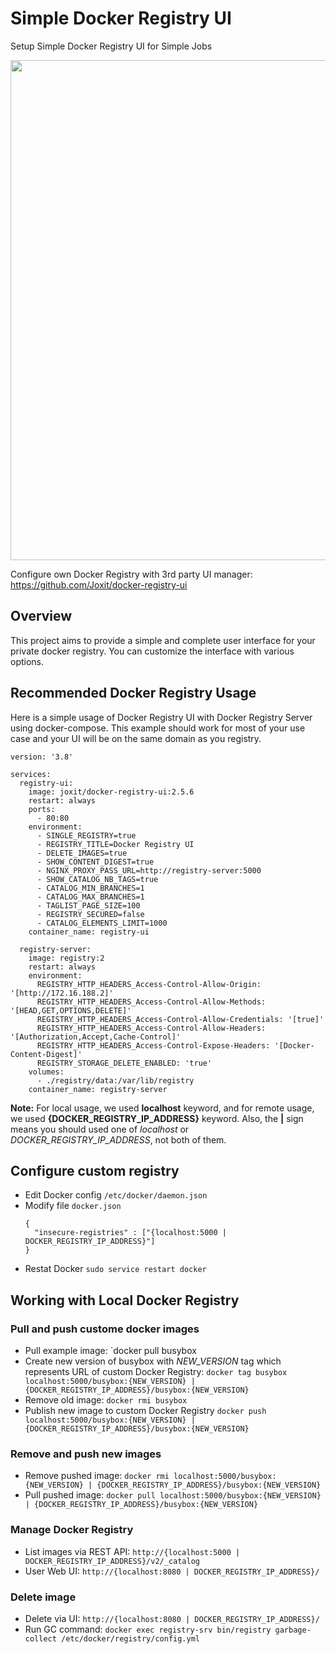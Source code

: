 # Simple Docker Registry UI
Setup Simple Docker Registry UI for Simple Jobs

<p align="center">
  <img src="https://camo.githubusercontent.com/785c9401ae7cc0996bdc1eb3e84ec707e895c8b8d12822d5fe120293bdba69ab/68747470733a2f2f7261772e6769746875622e636f6d2f4a6f7869742f646f636b65722d72656769737472792d75692f6d61696e2f646f636b65722d72656769737472792d75692e676966" width="800"/>
</p>

Configure own Docker Registry with 3rd party UI manager: https://github.com/Joxit/docker-registry-ui


## Overview
This project aims to provide a simple and complete user interface for your private docker registry. You can customize the interface with various options.


## Recommended Docker Registry Usage
Here is a simple usage of Docker Registry UI with Docker Registry Server using docker-compose. This example should work for most of your use case and your UI will be on the same domain as you registry.
```
version: '3.8'

services:
  registry-ui:
    image: joxit/docker-registry-ui:2.5.6
    restart: always
    ports:
      - 80:80
    environment:
      - SINGLE_REGISTRY=true
      - REGISTRY_TITLE=Docker Registry UI
      - DELETE_IMAGES=true
      - SHOW_CONTENT_DIGEST=true
      - NGINX_PROXY_PASS_URL=http://registry-server:5000
      - SHOW_CATALOG_NB_TAGS=true
      - CATALOG_MIN_BRANCHES=1
      - CATALOG_MAX_BRANCHES=1
      - TAGLIST_PAGE_SIZE=100
      - REGISTRY_SECURED=false
      - CATALOG_ELEMENTS_LIMIT=1000
    container_name: registry-ui

  registry-server:
    image: registry:2
    restart: always
    environment:
      REGISTRY_HTTP_HEADERS_Access-Control-Allow-Origin: '[http://172.16.188.2]'
      REGISTRY_HTTP_HEADERS_Access-Control-Allow-Methods: '[HEAD,GET,OPTIONS,DELETE]'
      REGISTRY_HTTP_HEADERS_Access-Control-Allow-Credentials: '[true]'
      REGISTRY_HTTP_HEADERS_Access-Control-Allow-Headers: '[Authorization,Accept,Cache-Control]'
      REGISTRY_HTTP_HEADERS_Access-Control-Expose-Headers: '[Docker-Content-Digest]'
      REGISTRY_STORAGE_DELETE_ENABLED: 'true'
    volumes:
      - ./registry/data:/var/lib/registry
    container_name: registry-server
```

**Note:** For local usage, we used **localhost** keyword, and for remote usage, we used **{DOCKER_REGISTRY_IP_ADDRESS}** keyword. Also, the **|** sign means you should used one of *localhost* or *DOCKER_REGISTRY_IP_ADDRESS*, not both of them.

##  Configure custom registry
  - Edit Docker config `/etc/docker/daemon.json`
  - Modify file `docker.json`
    ```
    {
      "insecure-registries" : ["{localhost:5000 | DOCKER_REGISTRY_IP_ADDRESS}"]
    }
    ```
  - Restat Docker `sudo service restart docker`


## Working with Local Docker Registry
### Pull and push custome docker images
  -  Pull example image: `docker pull busybox
  -  Create new version of busybox with *NEW_VERSION* tag which represents URL of custom Docker Registry: `docker tag busybox localhost:5000/busybox:{NEW_VERSION} | {DOCKER_REGISTRY_IP_ADDRESS}/busybox:{NEW_VERSION}`
  -  Remove old image: `docker rmi busybox`
  -  Publish new image to custom Docker Registry `docker push localhost:5000/busybox:{NEW_VERSION} | {DOCKER_REGISTRY_IP_ADDRESS}/busybox:{NEW_VERSION}`

### Remove and push new images
  - Remove pushed image: `docker rmi localhost:5000/busybox:{NEW_VERSION} | {DOCKER_REGISTRY_IP_ADDRESS}/busybox:{NEW_VERSION}`
  - Pull pushed image: `docker pull localhost:5000/busybox:{NEW_VERSION} | {DOCKER_REGISTRY_IP_ADDRESS}/busybox:{NEW_VERSION}`

### Manage Docker Registry
  - List images via REST API: `http://{localhost:5000 | DOCKER_REGISTRY_IP_ADDRESS}/v2/_catalog`
  - User Web UI: `http://{localhost:8080 | DOCKER_REGISTRY_IP_ADDRESS}/`

### Delete image
  - Delete via UI: `http://{localhost:8080 | DOCKER_REGISTRY_IP_ADDRESS}/`
  - Run GC command: `docker exec registry-srv bin/registry garbage-collect /etc/docker/registry/config.yml`

